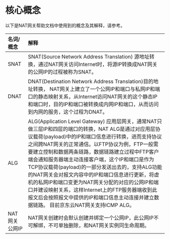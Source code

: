 # 核心概念

以下是NAT网关帮助文档中使用到的概念及其解释，请参考。

| 名词/概念 | 解释 |
| :- | :- |
| SNAT | SNAT(Source Network Address Translation) 源地址转换，通过NAT网关访问Internet时，将源IP转换成NAT网关的公网IP的过程被称为SNAT。 |
| DNAT | DNAT(Destination Network Address Translation)目的地址转换， NAT网关上建立了一个公网IP和端口与私网IP和端口的静态映射关系，从Internet访问NAT网关的这个静态IP和端口时，目的IP和端口被转换成内网IP和端口，从而访问到内网的服务，这个过程为DNAT。 |
| ALG | ALG(Application Level Gateway) 应用层网关，通常NAT只做三层IP和四层的端口的转换，NAT ALG是通过对应用层协议载荷(payload)中的IP和端口信息进行转换，进而支持协议之间跨NAT网关的正常通信。以FTP协议为例，FTP一般需要建立控制和数据两条链路，数据链路建立过程中FTP客户端会通知服务器端主动连接客户端，这个IP和端口是作为TCP协议载荷(payload)的一部分发送出去的，支持ALG功能的NAT网关会对报文内容中的IP和端口信息进行更新，将虚机的私网IP和端口变更为NAT网关分配的对应的公网IP和端口并建设映射关系，这样Internet上的FTP服务器端收到此报文后会按照报文中提供的IP和端口信息主动连接并建立数据链路。 目前京东云NAT网关支持ICMP ALG。 |
| NAT网关公网IP | NAT网关创建时会默认创建并绑定一个公网IP，此公网IP不可解绑，不可单独删除，和NAT网关实例同生命周期。|

